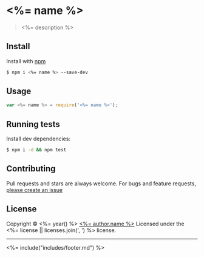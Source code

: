 # <%= name %>

> <%= description %>

## Install

Install with [npm](https://www.npmjs.com/)

```sh
$ npm i <%= name %> --save-dev
```

## Usage

```js
var <%= name %> = require('<%= name %>');
```

## Running tests

Install dev dependencies:

```sh
$ npm i -d && npm test
```

## Contributing
Pull requests and stars are always welcome. For bugs and feature requests, [please create an issue](<%= bugs.url %>)

## License
Copyright © <%= year() %> [<%= author.name %>](<%= author.url %>)
Licensed under the <%= license || licenses.join(', ') %> license.

***

<%= include("includes/footer.md") %>
